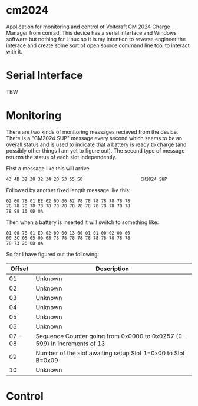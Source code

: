 # cm2024
Application for monitoring and control of Voltcraft CM 2024 Charge Manager from conrad. This device has a serial interface and Windows software but nothing for Linux so it is my intention to reverse engineer the interace and create some sort of open source command line tool to interact with it.

# Serial Interface
TBW

# Monitoring
There are two kinds of monitoring messages recieved from the device. There is a "CM2024 SUP" message every second which seems to be an overall status and is used to indicate that a battery is ready to charge (and possibly other things I am yet to figure out). The second type of message returns the status of each slot independently.

First a message like this will arrive
```
43 4D 32 30 32 34 20 53 55 50                      CM2024 SUP
```
Followed by another fixed length message like this:
```
02 00 7B 01 EE 02 0D 00 82 78 78 78 78 78 78 78
78 78 78 78 78 78 78 78 78 78 78 78 78 78 78 78
78 98 16 0D 0A
```
Then when a battery is inserted it will switch to something like:
```
01 00 7B 01 ED 02 09 00 13 00 01 01 00 02 00 00
00 3C 05 05 00 08 78 78 78 78 78 78 78 78 78 78
78 73 26 0D 0A
```

So far I have figured out the following:

| Offset | Description |
| -- | -- |
| 01 | Unknown |
| 02 | Unknown |
| 03 | Unknown |
| 04 | Unknown |
| 05 | Unknown |
| 06 | Unknown |
| 07 - 08 | Sequence Counter going from 0x0000 to 0x0257 (0-599) in increments of 13 |
| 09 | Number of the slot awaiting setup Slot 1=0x00 to Slot B=0x09 |
| 10 | Unknown |





# Control





